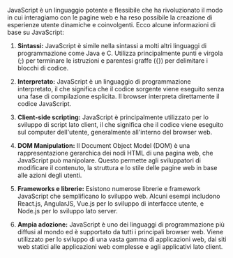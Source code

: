 <!-- @format -->

JavaScript è un linguaggio potente e flessibile che ha rivoluzionato il modo in cui interagiamo con le pagine web e ha reso possibile la creazione di esperienze utente dinamiche e coinvolgenti.
Ecco alcune informazioni di base su JavaScript:

1. **Sintassi:** JavaScript è simile nella sintassi a molti altri linguaggi di programmazione come Java e C. Utilizza principalmente punti e virgola (;) per terminare le istruzioni e parentesi graffe ({}) per delimitare i blocchi di codice.

2. **Interpretato:** JavaScript è un linguaggio di programmazione interpretato, il che significa che il codice sorgente viene eseguito senza una fase di compilazione esplicita. Il browser interpreta direttamente il codice JavaScript.

3. **Client-side scripting:** JavaScript è principalmente utilizzato per lo sviluppo di script lato client, il che significa che il codice viene eseguito sul computer dell'utente, generalmente all'interno del browser web.

4. **DOM Manipulation:** Il Document Object Model (DOM) è una rappresentazione gerarchica dei nodi HTML di una pagina web, che JavaScript può manipolare. Questo permette agli sviluppatori di modificare il contenuto, la struttura e lo stile delle pagine web in base alle azioni degli utenti.

5. **Frameworks e librerie:** Esistono numerose librerie e framework JavaScript che semplificano lo sviluppo web. Alcuni esempi includono React.js, AngularJS, Vue.js per lo sviluppo di interfacce utente, e Node.js per lo sviluppo lato server.

6. **Ampia adozione:** JavaScript è uno dei linguaggi di programmazione più diffusi al mondo ed è supportato da tutti i principali browser web. Viene utilizzato per lo sviluppo di una vasta gamma di applicazioni web, dai siti web statici alle applicazioni web complesse e agli applicativi lato client.
